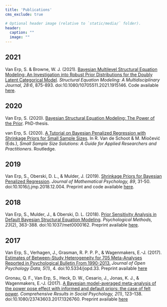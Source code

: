 ```yaml
---
title: 'Publications'
cms_exclude: true

# Optional header image (relative to `static/media/` folder).
header:
  caption: ""
  image: ""
---
```


## 2021

Van Erp, S. & Browne, W. J. (2021). [Bayesian Multilevel Structural Equation Modeling: An Investigation into Robust Prior Distributions for the Doubly Latent Categorical Model](https://www.tandfonline.com/doi/full/10.1080/10705511.2021.1915146). *Structural Equation Modeling: A Multidisciplinary Journal, 28:6*, 875-893. doi:10.1080/10705511.2021.1915146. Code available [here](https://osf.io/pq8gm/).


## 2020

Van Erp, S. (2020). [Bayesian Structural Equation Modeling: The Power of the Prior](https://research.tilburguniversity.edu/en/publications/bayesian-structural-equation-modeling-the-power-of-the-prior). PhD-thesis. 

van Erp, S. (2020). [A Tutorial on Bayesian Penalized Regression with Shrinkage Priors for Small Sample Sizes](https://library.oapen.org/bitstream/handle/20.500.12657/22385/9780367221898_text%20(1).pdf?sequence=1#page=85). In R. Van de Schoot & M. Miočević (Eds.), *Small Sample Size Solutions: A Guide for Applied Researchers and Practitioners*. Routledge.


## 2019 

Van Erp, S., Oberski, D. L., & Mulder, J. (2019). [Shrinkage Priors for Bayesian Penalized Regression](https://www.sciencedirect.com/science/article/abs/pii/S0022249618300567). *Journal of Mathematical Psychology, 89*, 31-50. doi:10.1016/j.jmp.2018.12.004. Preprint and code available [here](https://osf.io/bf5up/files/).

## 2018

Van Erp, S., Mulder, J., & Oberski, D. L. (2018). [Prior Sensitivity Analysis in Default Bayesian Structural Equation Modeling](https://psycnet.apa.org/record/2017-52406-001). *Psychological Methods, 23*(2), 363-388. doi:10.1037/met0000162. Preprint available [here](https://psyarxiv.com/5j3m9/).

## 2017

Van Erp, S., Verhagen, J., Grasman, R. P. P. P., & Wagenmakers, E.-J. (2017). [Estimates of Between-Study Heterogeneity for 705 Meta-Analyses Reported in Psychological Bulletin From 1990-2013.](https://openpsychologydata.metajnl.com/articles/10.5334/jopd.33/) *Journal of Open Psychology Data, 5*(1), 4. doi:10.5334/jopd.33. Preprint available [here](https://psyarxiv.com/myu9c/)


Gronau, Q. F., Van Erp, S., Heck, D. W., Cesario, J., Jonas, K. J., & Wagenmakers, E.-J. (2017). [A Bayesian model-averaged meta-analysis of the power pose effect with informed and default priors: the case of felt power](https://www.tandfonline.com/doi/abs/10.1080/23743603.2017.1326760). *Comprehensive Results in Social Psychology, 2*(1), 123–138. doi:10.1080/23743603.2017.1326760. Preprint available [here](https://osf.io/preprints/metaarxiv/heamz/)

